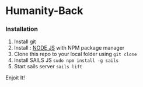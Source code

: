# Humanity-Back

### Installation

1. Install git
2. Install : [NODE JS](https://nodejs.org/en/) with NPM package manager
3. Clone this repo to your local folder using `git clone`
4. Install SAILS JS `sudo npm install -g sails`
5. Start sails server `sails lift`

Enjoit It!
